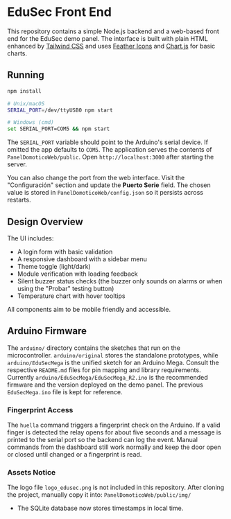 # EduSec Front End

This repository contains a simple Node.js backend and a web-based front end for the EduSec demo panel. The interface is built with plain HTML enhanced by [Tailwind CSS](https://tailwindcss.com/) and uses [Feather Icons](https://feathericons.com/) and [Chart.js](https://www.chartjs.org/) for basic charts.

## Running

```bash
npm install

# Unix/macOS
SERIAL_PORT=/dev/ttyUSB0 npm start

# Windows (cmd)
set SERIAL_PORT=COM5 && npm start
```
The `SERIAL_PORT` variable should point to the Arduino's serial device. If
omitted the app defaults to `COM5`. The application serves the contents of
`PanelDomoticoWeb/public`. Open `http://localhost:3000` after starting the
server.

You can also change the port from the web interface. Visit the "Configuración"
section and update the **Puerto Serie** field. The chosen value is stored in
`PanelDomoticoWeb/config.json` so it persists across restarts.

## Design Overview

The UI includes:

- A login form with basic validation
- A responsive dashboard with a sidebar menu
- Theme toggle (light/dark)
- Module verification with loading feedback
- Silent buzzer status checks (the buzzer only sounds on alarms or when
  using the "Probar" testing button)
- Temperature chart with hover tooltips


All components aim to be mobile friendly and accessible.

## Arduino Firmware

The `arduino/` directory contains the sketches that run on the microcontroller.
`arduino/original` stores the standalone prototypes, while
`arduino/EduSecMega` is the unified sketch for an Arduino Mega. Consult the
respective `README.md` files for pin mapping and library requirements.
Currently `arduino/EduSecMega/EduSecMega_R2.ino` is the recommended firmware and the version deployed on the demo panel. The previous `EduSecMega.ino` file is kept for reference.

### Fingerprint Access

The `huella` command triggers a fingerprint check on the Arduino. If a valid finger is detected the relay opens for about five seconds and a message is printed to the serial port so the backend can log the event. Manual commands from the dashboard still work normally and keep the door open or closed until changed or a fingerprint is read.

### Assets Notice
The logo file `logo_edusec.png` is not included in this repository.
After cloning the project, manually copy it into:
`PanelDomoticoWeb/public/img/`
- The SQLite database now stores timestamps in local time.

